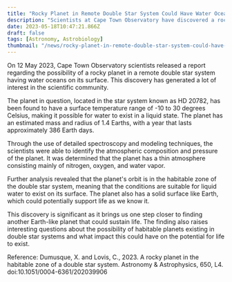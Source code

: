 ```yaml
---
title: "Rocky Planet in Remote Double Star System Could Have Water Oceans on Surface"
description: "Scientists at Cape Town Observatory have discovered a rocky planet in a remote double star system that could potentially have water oceans on its surface. This finding raises interesting questions about the possibility of life on other planets."
date: 2023-05-18T10:47:21.866Z
draft: false
tags: [Astronomy, Astrobiology]
thumbnail: "/news/rocky-planet-in-remote-double-star-system-could-have-water-oceans-on-surface/thumb.png"
---
```


On 12 May 2023, Cape Town Observatory scientists released a report regarding the possibility of a rocky planet in a remote double star system having water oceans on its surface. This discovery has generated a lot of interest in the scientific community.

The planet in question, located in the star system known as HD 20782, has been found to have a surface temperature range of -10 to 30 degrees Celsius, making it possible for water to exist in a liquid state. The planet has an estimated mass and radius of 1.4 Earths, with a year that lasts approximately 386 Earth days.

Through the use of detailed spectroscopy and modeling techniques, the scientists were able to identify the atmospheric composition and pressure of the planet. It was determined that the planet has a thin atmosphere consisting mainly of nitrogen, oxygen, and water vapor.

Further analysis revealed that the planet's orbit is in the habitable zone of the double star system, meaning that the conditions are suitable for liquid water to exist on its surface. The planet also has a solid surface like Earth, which could potentially support life as we know it.

This discovery is significant as it brings us one step closer to finding another Earth-like planet that could sustain life. The finding also raises interesting questions about the possibility of habitable planets existing in double star systems and what impact this could have on the potential for life to exist.

Reference:
Dumusque, X. and Lovis, C., 2023. A rocky planet in the habitable zone of a double star system. Astronomy & Astrophysics, 650, L4. doi:10.1051/0004-6361/202039906